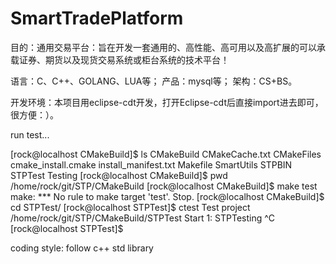 # SmartTradePlatform
目的：通用交易平台：旨在开发一套通用的、高性能、高可用以及高扩展的可以承载证券、期货以及现货交易系统或柜台系统的技术平台！

语言：C、C++、GOLANG、LUA等；
产品：mysql等；
架构：CS+BS。

开发环境：本项目用eclipse-cdt开发，打开Eclipse-cdt后直接import进去即可，很方便：）。


run test...

[rock@localhost CMakeBuild]$ ls
CMakeBuild  CMakeCache.txt  CMakeFiles  cmake_install.cmake  install_manifest.txt  Makefile  SmartUtils  STPBIN  STPTest  Testing
[rock@localhost CMakeBuild]$ pwd
/home/rock/git/STP/CMakeBuild
[rock@localhost CMakeBuild]$ make test
make: *** No rule to make target 'test'.  Stop.
[rock@localhost CMakeBuild]$ cd STPTest/
[rock@localhost STPTest]$ ctest
Test project /home/rock/git/STP/CMakeBuild/STPTest
    Start 1: STPTesting
^C
[rock@localhost STPTest]$ 


coding style: follow c++ std library






